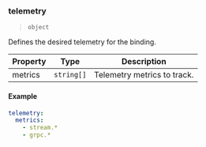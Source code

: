 ### telemetry

> `object`

Defines the desired telemetry for the binding.

| Property | Type       | Description                 |
| -------- | ---------- | --------------------------- |
| metrics  | `string[]` | Telemetry metrics to track. |

#### Example

```yaml
telemetry:
  metrics:
    - stream.*
    - grpc.*
```
